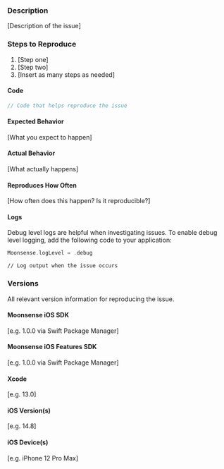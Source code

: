### Description

[Description of the issue]

### Steps to Reproduce

1. [Step one]
2. [Step two]
3. [Insert as many steps as needed]

#### Code

```swift
// Code that helps reproduce the issue
```

#### Expected Behavior

[What you expect to happen]

#### Actual Behavior

[What actually happens]

#### Reproduces How Often

[How often does this happen? Is it reproducible?]

#### Logs
Debug level logs are helpful when investigating issues. To enable debug level logging, add the following code to your application:

```.swift
Moonsense.logLevel = .debug
```

```
// Log output when the issue occurs
```

### Versions

All relevant version information for reproducing the issue.

#### Moonsense iOS SDK

[e.g. 1.0.0 via Swift Package Manager]

#### Moonsense iOS Features SDK

[e.g. 1.0.0 via Swift Package Manager]

#### Xcode

[e.g. 13.0]

#### iOS Version(s)

[e.g. 14.8]

#### iOS Device(s)

[e.g. iPhone 12 Pro Max]
